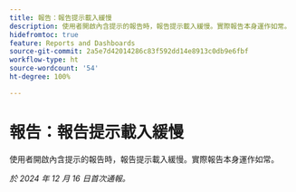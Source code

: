 ```yaml
---
title: 報告：報告提示載入緩慢
description: 使用者開啟內含提示的報告時，報告提示載入緩慢。實際報告本身運作如常。
hidefromtoc: true
feature: Reports and Dashboards
source-git-commit: 2a5e7d42014286c83f592dd14e8913c0db9e6fbf
workflow-type: ht
source-wordcount: '54'
ht-degree: 100%

---
```



# 報告：報告提示載入緩慢

使用者開啟內含提示的報告時，報告提示載入緩慢。實際報告本身運作如常。

_於 2024 年 12 月 16 日首次通報。_
